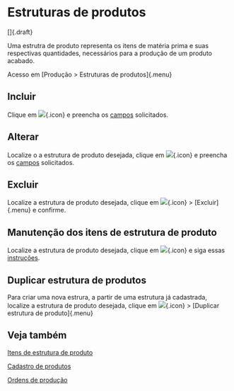 # Estruturas de produtos

[]{.draft}

Uma estrutra de produto representa os itens de matéria prima e suas respectivas quantidades, necessários para a produção de um produto acabado.

Acesso em [Produção > Estruturas de produtos]{.menu}

## Incluir

Clique em ![](https://static.zenerp.app.br/icons/action-create.svg){.icon} e preencha os [campos](bom-edit) solicitados.

## Alterar

Localize o a estrutura de produto desejada, clique em ![](https://static.zenerp.app.br/icons/action-update.svg){.icon} e preencha os [campos](bom-edit) solicitados.

## Excluir

Localize a estrutura de produto desejada, clique em ![](https://static.zenerp.app.br/icons/action-more-tr.svg){.icon} > [Excluir]{.menu} e confirme.

## Manutenção dos itens de estrutura de produto

Localize a estrutura de produto desejada, clique em ![](https://static.zenerp.app.br/icons/action-child.svg){.icon} e siga essas [instruções](bomItem).

## Duplicar estrutura de produtos

Para criar uma nova estrura, a partir de uma estrutura já cadastrada, localize a estrutura de produto desejada, clique em ![](https://static.zenerp.app.br/icons/action-more-tr.svg){.icon} > [Duplicar estrutura de produto]{.menu}

## Veja também

[Itens de estrutura de produto](bomItem)

[Cadastro de produtos](/catalog/product/product)

[Ordens de produção](productionOrder)